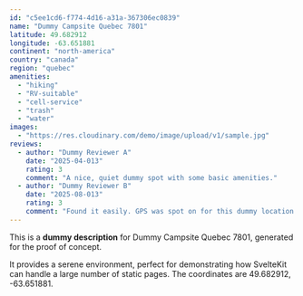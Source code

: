 ```yaml
---
id: "c5ee1cd6-f774-4d16-a31a-367306ec0839"
name: "Dummy Campsite Quebec 7801"
latitude: 49.682912
longitude: -63.651881
continent: "north-america"
country: "canada"
region: "quebec"
amenities:
  - "hiking"
  - "RV-suitable"
  - "cell-service"
  - "trash"
  - "water"
images:
  - "https://res.cloudinary.com/demo/image/upload/v1/sample.jpg"
reviews:
  - author: "Dummy Reviewer A"
    date: "2025-04-013"
    rating: 3
    comment: "A nice, quiet dummy spot with some basic amenities."
  - author: "Dummy Reviewer B"
    date: "2025-08-013"
    rating: 3
    comment: "Found it easily. GPS was spot on for this dummy location."
---
```


This is a **dummy description** for Dummy Campsite Quebec 7801, generated for the proof of concept.

It provides a serene environment, perfect for demonstrating how SvelteKit can handle a large number of static pages. The coordinates are 49.682912, -63.651881.
